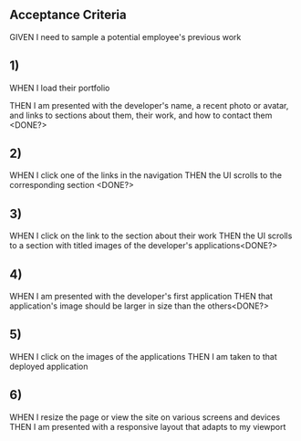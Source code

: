 ## Acceptance Criteria
GIVEN I need to sample a potential employee's previous work

## 1) 
WHEN I load their portfolio

THEN I am presented with the developer's name, a recent photo or avatar, and links to sections about them, their work, and how to contact them <DONE?>

## 2) 
WHEN I click one of the links in the navigation
THEN the UI scrolls to the corresponding section <DONE?>

## 3) 
WHEN I click on the link to the section about their work
THEN the UI scrolls to a section with titled images of the developer's applications<DONE?>

## 4)
WHEN I am presented with the developer's first application
THEN that application's image should be larger in size than the others<DONE?>

## 5)
WHEN I click on the images of the applications
THEN I am taken to that deployed application<DONE>

## 6)
WHEN I resize the page or view the site on various screens and devices
THEN I am presented with a responsive layout that adapts to my viewport